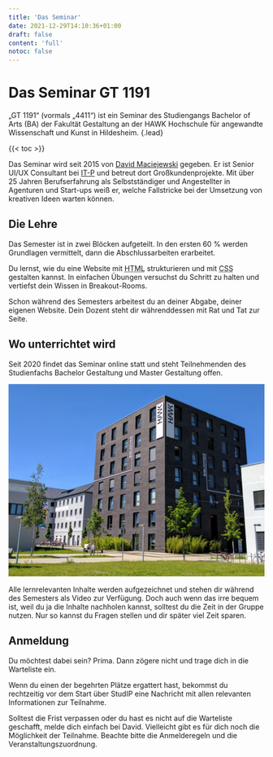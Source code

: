 ```yaml
---
title: 'Das Seminar'
date: 2021-12-29T14:10:36+01:00
draft: false
content: 'full'
notoc: false
---
```


# Das Seminar GT 1191

„GT 1191“ (vormals „4411“) ist ein Seminar des Studiengangs Bachelor of Arts (BA) der Fakultät Gestaltung an der HAWK Hochschule für angewandte Wissenschaft und Kunst in Hildesheim.
{.lead}

{{< toc >}}

Das Seminar wird seit 2015 von [David Maciejewski](https://macx.io) gegeben. Er ist Senior UI/UX Consultant bei [IT-P](https://it-p.de/) und betreut dort Großkundenprojekte. Mit über 25 Jahren Berufserfahrung als Selbstständiger und Angestellter in Agenturen und Start-ups weiß er, welche Fallstricke bei der Umsetzung von kreativen Ideen warten können.

## Die Lehre

Das Semester ist in zwei Blöcken aufgeteilt. In den ersten 60&nbsp;% werden Grundlagen vermittelt, dann die Abschlussarbeiten&nbsp;erarbeitet.

Du lernst, wie du eine Website mit <abbr title="Hypertext Markup Language">HTML</abbr> strukturieren und mit <abbr title="Cascading Stylesheets">CSS</abbr> gestalten kannst. In einfachen Übungen versuchst du Schritt zu halten und vertiefst dein Wissen in Breakout-Rooms.

Schon während des Semesters arbeitest du an deiner Abgabe, deiner eigenen Website. Dein Dozent steht dir währenddessen mit Rat und Tat zur Seite.

## Wo unterrichtet wird

Seit 2020 findet das Seminar online statt und steht Teilnehmenden des Studienfachs Bachelor Gestaltung und Master Gestaltung offen.

![Das Gebäude der HAWK in Hildesheim.](hawk-aussen.jpg 'Das Gebäude der HAWK in Hildesheim.')

Alle lernrelevanten Inhalte werden aufgezeichnet und stehen dir während des Semesters als Video zur Verfügung. Doch auch wenn das irre bequem ist, weil du ja die Inhalte nachholen kannst, solltest du die Zeit in der Gruppe nutzen. Nur so kannst du Fragen stellen und dir später viel Zeit sparen.

## Anmeldung

Du möchtest dabei sein? Prima. Dann zögere nicht und trage dich in die Warteliste ein.

Wenn du einen der begehrten Plätze ergattert hast, bekommst du rechtzeitig vor dem Start über StudIP eine Nachricht mit allen relevanten Informationen zur Teilnahme.

Solltest die Frist verpassen oder du hast es nicht auf die Warteliste geschafft, melde dich einfach bei David. Vielleicht gibt es für dich noch die Möglichkeit der Teilnahme. Beachte bitte die Anmelderegeln und die Veranstaltungszuordnung.
